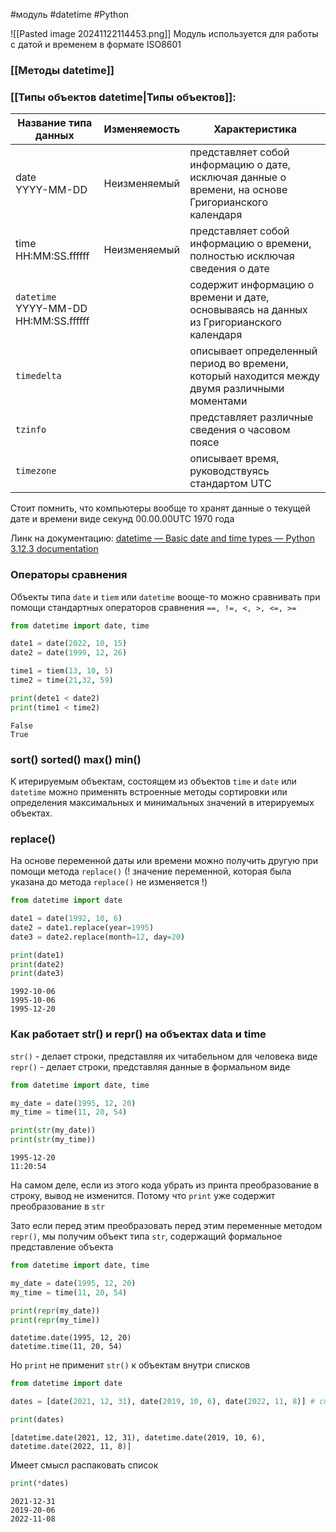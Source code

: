#модуль #datetime #Python 

![[Pasted image 20241122114453.png]]
Модуль используется для работы с датой и временем в формате ISO8601
### [[Методы datetime]]

### [[Типы объектов datetime|Типы объектов]]:

| **Название типа данных**                    | Изменяемость | **Характеристика**                                                                                  |
| ------------------------------------------- | ------------ | --------------------------------------------------------------------------------------------------- |
| date<br>YYYY-MM-DD                          | Неизменяемый | представляет собой информацию о дате, исключая данные о времени, на основе Григорианского календаря |
| time<br>HH:MM:SS.ffffff                     | Неизменяемый | представляет собой информацию о времени, полностью исключая сведения о дате                         |
| `datetime`<br>YYYY-MM-DD<br>HH:MM:SS.ffffff |              | содержит информацию о времени и дате, основываясь на данных из Григорианского календаря             |
| `timedelta`                                 |              | описывает определенный период во времени, который находится между двумя различными моментами        |
| `tzinfo`                                    |              | представляет различные сведения о часовом поясе                                                     |
| `timezone`                                  |              | описывает время, руководствуясь стандартом UTC                                                      |
Стоит помнить, что компьютеры вообще то хранят данные о текущей дате и времени виде секунд 00.00.00UTC 1970 года

Линк на документацию:
[datetime — Basic date and time types — Python 3.12.3 documentation](https://docs.python.org/3/library/datetime.html)
### Операторы сравнения

Объекты типа `date` и `tiem` или `datetime` вооще-то можно сравнивать при помощи стандартных операторов сравнения `==, !=, <, >, <=, >=`
```python
from datetime import date, time

date1 = date(2022, 10, 15)
date2 = date(1999, 12, 26)

time1 = tiem(13, 10, 5)
time2 = time(21,32, 59)

print(dete1 < date2)
print(time1 < time2)
```
```
False
True
```
### sort() sorted() max() min()

К итерируемым объектам, состоящем из объектов `time` и `date` или `datetime` можно применять встроенные методы сортировки или определения максимальных и минимальных значений в итерируемых объектах.
### replace()

На основе переменной даты или времени можно получить другую при помощи метода `replace()` (! значение переменной, которая была указана до метода `replace()` не изменяется !)
```python
from datetime import date

date1 = date(1992, 10, 6)
date2 = date1.replace(year=1995)
date3 = date2.replace(month=12, day=20)

print(date1)
print(date2)
print(date3)
```
```
1992-10-06
1995-10-06
1995-12-20
```
### Как работает str() и repr() на объектах data и time

`str()` - делает строки, представляя их читабельном для человека виде
`repr()` - делает строки, представляя данные в формальном виде
```python
from datetime import date, time

my_date = date(1995, 12, 20)
my_time = time(11, 20, 54)

print(str(my_date))
print(str(my_time))
```
```
1995-12-20
11:20:54
```
На самом деле, если из этого кода убрать из принта преобразование в строку, вывод не изменится. Потому что `print` уже содержит преобразование в `str`

Зато если перед этим преобразовать перед этим переменные методом `repr()`, мы получим объект типа `str`, содержащий формальное представление объекта
```python
from datetime import date, time

my_date = date(1995, 12, 20)
my_time = time(11, 20, 54)

print(repr(my_date))
print(repr(my_time))
```
```
datetime.date(1995, 12, 20)
datetime.time(11, 20, 54)
```

Но `print` не применит `str()` к объектам внутри списков
```python
from datetime import date 

dates = [date(2021, 12, 31), date(2019, 10, 6), date(2022, 11, 8)] # список дат 

print(dates)
```
```
[datetime.date(2021, 12, 31), datetime.date(2019, 10, 6), datetime.date(2022, 11, 8)]
```
Имеет смысл распаковать список
```python
print(*dates)
```
```
2021-12-31
2019-20-06
2022-11-08
```
